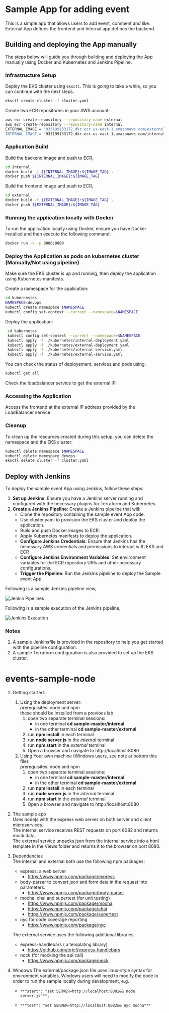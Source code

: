 
# Sample App for adding event

This is a simple app that allows users to add event, comment and like. External App defines the frontend and Internal app defines the backend.


## Building and deploying the App manually

The steps below will guide you through building and deploying the App manually using Docker and Kubernetes and Jenkins Pipeline.

### Infrastructure Setup

Deploy the EKS cluster using `eksctl`. This is going to take a while, so you can continue with the next steps.

```bash
eksctl create cluster -f cluster.yaml
```

Create two ECR repositories in your AWS account:

```bash
aws ecr create-repository --repository-name external
aws ecr create-repository --repository-name internal
EXTERNAL_IMAGE = '933199133172.dkr.ecr.us-east-1.amazonaws.com/external
INTERNAL_IMAGE = '933199133172.dkr.ecr.us-east-1.amazonaws.com/internal'
```

### Application Build

Build the backend image and push to ECR,

```bash
cd internal
docker build -t ${INTERNAL_IMAGE}:${IMAGE_TAG} .
docker push ${INTERNAL_IMAGE}:${IMAGE_TAG}
```

Build the frontend image and push to ECR,

```bash
cd external
docker build -t ${EXTERNAL_IMAGE}:${IMAGE_TAG} .
docker push ${EXTERNAL_IMAGE}:${IMAGE_TAG}
```

### Running the application locally with Docker

To run the application locally using Docker, ensure you have Docker installed and then execute the following command:

```bash
docker run -d -p 8080:8080
```

### Deploy the Application as pods on kubernetes cluster (Manually/Not using pipeline)

Make sure the EKS cluster is up and running, then deploy the application using Kubernetes manifests.

Create a namespace for the application:

```bash
cd kubernestes
NAMESPACE=devops
kubectl create namespace $NAMESPACE
kubectl config set-context --current --namespace=$NAMESPACE
```

Deploy the application:

```bash
 cd kubernetes
 kubectl config set-context --current --namespace=$NAMESPACE
 kubectl apply -f ./kubernetes/internal-deployment.yaml
 kubectl apply -f ./kubernetes/external-deployment.yaml
 kubectl apply -f ./kubernetes/internal-service.yaml
 kubectl apply -f ./kubernetes/external-service.yaml
```

You can check the status of deployement, services,and pods using:

```bash
kubectl get all
```

Check the loadbalancer service to get the external IP:

### Accessing the Application

Access the frontend at the external IP address provided by the LoadBalancer service.

### Cleanup

To clean up the resources created during this setup, you can delete the namespace and the EKS cluster:

```bash
kubectl delete namespace $NAMESPACE
kubectl delete namespace devops
eksctl delete cluster -f cluster.yaml
```

## Deploy with Jenkins

To deploy the sample event App using Jenkins, follow these steps:

1. **Set up Jenkins**: Ensure you have a Jenkins server running and configured with the necessary plugins for Terraform and Kubernetes.
2. **Create a Jenkins Pipeline**: Create a Jenkins pipeline that will:
   - Clone the repository containing the sample event App code.
   - Use cluster.yaml to provision the EKS cluster and deploy the application.
   - Build and push Docker images to ECR.
   - Apply Kubernetes manifests to deploy the application.
   - **Configure Jenkins Credentials**: Ensure that Jenkins has the necessary AWS credentials and permissions to interact with EKS and ECR
   - **Configure Jenkins Environment Variables**: Set environment variables for the ECR repository URIs and other necessary configurations.
   - **Trigger the Pipeline**: Run the Jenkins pipeline to deploy the Sample event App.

Following is a sample Jenkins pipeline view,

![Jenkin Pipelines](./documentation/jenkins-pipelines.png)

Following is a sample execution of the Jenkins pipeline,

![Jenkins Execution](./documentation/jenkins-execution.png)

### Notes

1. A sample Jenkinsfile is provided in the repository to help you get started with the pipeline configuration.
2. A sample Terraform configuration is also provided to set up the EKS cluster.
# events-sample-node
 
1. Getting started:  
    1. Using the deployment server:  
        prerequisites: node and npm  
        these should be installed from a previous lab.  
        1. open two separate terminal sessions:  
            * in one terminal **cd sample-master/internal**  
            * in the other terminal **cd sample-master/external**  
        1. run **npm install** in each terminal
        1. run **node server.js** in the *internal* terminal
        1. run **npm start** in the *external* terminal
        1. Open a browser and navigate to http://localhost:8080
    1. Using Your own machine (Windows users, see note at bottom this file):  
        prerequisites: node and npm  
        1. open two separate terminal sessions:  
            * in one terminal **cd sample-master/internal**  
            * in the other terminal **cd sample-master/external**  
        1. run **npm install** in each terminal
        1. run **node server.js** in the *internal* terminal
        1. run **npm start** in the *external* terminal
        1. Open a browser and navigate to http://localhost:8080

1. The sample app  
Uses nodejs with the express web server on both server and client microservices.  
The internal service receives REST requests on port 8082 and returns mock data.  
The external service unpacks json from the internal service into a html template in the Views folder and returns it to the browser on port 8080.

1. Dependencies  
The internal and external both use the following npm packages:

   * express: a web server  
     * https://www.npmjs.com/package/express  
   * body-parser to convert json and form data in the request into parameters.  
     * https://www.npmjs.com/package/body-parser  
   * mocha, chai and supertest (for unit testing)  
     * https://www.npmjs.com/package/mocha  
     * https://www.npmjs.com/package/chai  
     * https://www.npmjs.com/package/supertest  
   * nyc for code coverage reporting  
     *  https://www.npmjs.com/package/nyc  
     
   The external service uses the following additional libraries:

   * express-handlebars ( a templating library)  
     * https://github.com/ericf/express-handlebars  
   * nock (for mocking the api call)  
     * https://www.npmjs.com/package/nock

1. Windows 
The external/package.json file uses linux-style syntax for environment variables.
Windows users will need to modify the code in order to run the sample locally during development, e.g.
    *     **"start": "set SERVER=http://localhost:8082&& node server.js"**,
    *     **"test": "set SERVER=http://localhost:8082&& nyc mocha"**
